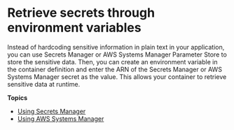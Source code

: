 # Retrieve secrets through environment variables<a name="secrets-envvar"></a>

Instead of hardcoding sensitive information in plain text in your application, you can use Secrets Manager or AWS Systems Manager Parameter Store to store the sensitive data\. Then, you can create an environment variable in the container definition and enter the ARN of the Secrets Manager or AWS Systems Manager secret as the value\. This allows your container to retrieve sensitive data at runtime\.

**Topics**
+ [Using Secrets Manager](secrets-envvar-secrets-manager.md)
+ [Using AWS Systems Manager](secrets-envvar-ssm-paramstore.md)